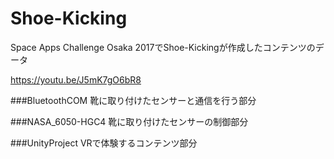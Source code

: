 # Shoe-Kicking

Space Apps Challenge Osaka 2017でShoe-Kickingが作成したコンテンツのデータ

https://youtu.be/J5mK7gO6bR8

###BluetoothCOM
靴に取り付けたセンサーと通信を行う部分

###NASA_6050-HGC4
靴に取り付けたセンサーの制御部分

###UnityProject
VRで体験するコンテンツ部分

